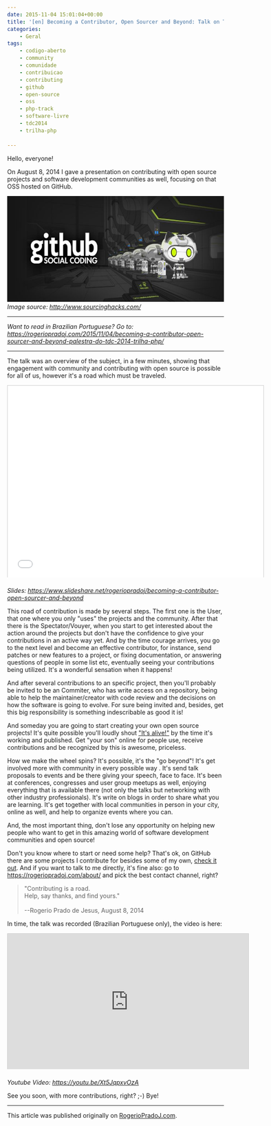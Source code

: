 ```yaml
---
date: 2015-11-04 15:01:04+00:00
title: '[en] Becoming a Contributor, Open Sourcer and Beyond: Talk on TDC 2014 in PHP Track'
categories:
    - Geral
tags:
    - codigo-aberto
    - community
    - comunidade
    - contribuicao
    - contributing
    - github
    - open-source
    - oss
    - php-track
    - software-livre
    - tdc2014
    - trilha-php

---
```


Hello, everyone!

On August 8, 2014 I gave a presentation on contributing with open source projects and software development communities as well, focusing on that OSS hosted on GitHub.

![GitHub logo](assets/images/2015/11/github-logo.jpg)
*Image source: http://www.sourcinghacks.com/*

---

*Want to read in Brazilian Portuguese? Go to: <https://rogeriopradoj.com/2015/11/04/becoming-a-contributor-open-sourcer-and-beyond-palestra-do-tdc-2014-trilha-php/>*

---                                                                                         

The talk was an overview of the subject, in a few minutes, showing that engagement with community and contributing with open source is possible for all of us, however it's a road which must be traveled.

<iframe src="//www.slideshare.net/slideshow/embed_code/key/esvmzQnQgizUbF" width="595" height="446" frameborder="0" marginwidth="0" marginheight="0" scrolling="no" style="border:1px solid #CCC;border-width:1px 1px 0;margin-bottom:5px" allowfullscreen></iframe>

*Slides: <https://www.slideshare.net/rogeriopradoj/becoming-a-contributor-open-sourcer-and-beyond>*

This road of contribution is made by several steps. The first one is the User, that one where you only "uses" the projects and the community. After that there is the Spectator/Vouyer, when you start to get interested about the action around the projects but don't have the confidence to give your contributions in an active way yet. And by the time courage arrives, you go to the next level and become an effective contributor, for instance, send patches or new features to a project, or fixing documentation, or answering questions of people in some list etc, eventually seeing your contributions being utilized. It's a wonderful sensation when it happens!

And after several contributions to an specific project, then you'll probably be invited to be an Commiter, who has write access on a repository, being able to help the maintainer/creator with code review and the decisions on how the software is going to evolve. For sure being invited and, besides, get this big responsibility is something  indescribable as good it is!

And someday you are going to start creating your own open source projects! It's quite possible you'll loudly shout ["It's alive!"](https://en.wikipedia.org/wiki/Frankenstein_(1931_film)) by the time it's working and published. Get "your son" online for people use, receive contributions and be recognized by this is awesome, priceless.

How we make the wheel spins? It's possible, it's the "go beyond"! It's get involved more with community in every possible way . It's send talk proposals to events and be there giving your speech, face to face. It's been at conferences, congresses and user group meetups as well, enjoying everything that is available there (not only the talks but networking with other industry professionals). It's write on blogs in order to share what you are learning. It's get together with local communities in person in your city, online as well, and help to organize events where you can.

And, the most important thing, don't lose any opportunity on helping new people who want to get in this amazing world of software development communities and open source!

Don't you know where to start or need some help? That's ok, on GitHub there are some projects I contribute for besides some of my own, [check it out](https://github.com/rogeriopradoj). And if you want to talk to me directly, it's fine also: go to <https://rogeriopradoj.com/about/> and pick the best contact channel, right?

<blockquote>
"Contributing is a road.
<br>Help, say thanks, and find yours."
<br>
<br>
--Rogerio Prado de Jesus, August 8, 2014
</blockquote>

In time, the talk was recorded (Brazilian Portuguese only), the video is here:

<iframe width="560" height="315" src="https://www.youtube.com/embed/Xt5JqpxvOzA" frameborder="0" allowfullscreen style="border:1px solid #CCC;border-width:1px 1px 0;margin-bottom:5px"></iframe>

*Youtube Video: <https://youtu.be/Xt5JqpxvOzA>*

See you soon, with more contributions, right? ;-) Bye!

---

This article was published originally on [RogerioPradoJ.com](https://rogeriopradoj.com/).
